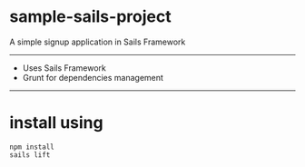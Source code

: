 # sample-sails-project
A simple signup application in Sails Framework

---

+ Uses Sails Framework
+ Grunt for dependencies management

---

# install using 

```
npm install
sails lift
```
